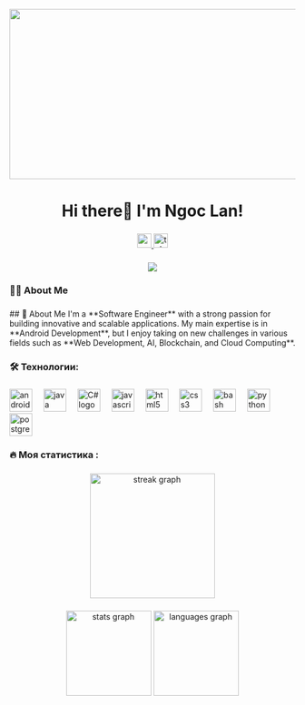 <br clear="both">

<div align="center">
  <img height="300" width="600" src="https://media.giphy.com/media/L1R1tvI9svkIWwpVYr/giphy.gif?cid=790b7611tn2wnq5mncnsnz7bj5r0uqrfmhgcu7owp020mwes&ep=v1_gifs_search&rid=giphy.gif&ct=g"  />
</div>

###

<h1 align="center">Hi there👋 I'm Ngoc Lan!</h1>

###

<div align="center">
  <a href="https://www.youtube.com/@codewithlanie" target="_blank">
    <img src="https://img.shields.io/static/v1?message=Youtube&logo=youtube&label=&color=FF0000&logoColor=white&labelColor=&style=for-the-badge" height="25" alt="youtube logo"  />
  </a>
  <a href="https://t.me/ltnlan" target="_blank">
    <img src="https://img.shields.io/static/v1?message=Telegram&logo=telegram&label=&color=2CA5E0&logoColor=white&labelColor=&style=for-the-badge" height="25" alt="telegram logo"  />
  </a>
</div>

###

<div align="center">
  <img src="https://visitor-badge.laobi.icu/badge?page_id=lnlan1810.lnlan1810&"  />
</div>

###

<h3 align="left">👩‍💻  About Me</h3>

###

<p align="left">## 🚀 About Me  
I'm a **Software Engineer** with a strong passion for building innovative and scalable applications. My main expertise is in **Android Development**, but I enjoy taking on new challenges in various fields such as **Web Development, AI, Blockchain, and Cloud Computing**.</p>


###

<h3 align="left">🛠 Технологии:</h3>

###

<div align="left">

  <img src="https://www.svgrepo.com/show/184140/android.svg" height="40" alt="android logo"  />
  <img width="12" />
  <img src="https://cdn.worldvectorlogo.com/logos/java.svg" height="40" alt="java logo"  />
  <img width="12" />
  <img src="https://cdn.worldvectorlogo.com/logos/c--4.svg" height="40" alt="C# logo"  />
  <img width="12" />
  <img src="https://cdn.jsdelivr.net/gh/devicons/devicon/icons/javascript/javascript-original.svg" height="40" alt="javascript logo"  />
  <img width="12" />
  <img src="https://cdn.jsdelivr.net/gh/devicons/devicon/icons/html5/html5-original.svg" height="40" alt="html5 logo"  />
  <img width="12" />
  <img src="https://cdn.jsdelivr.net/gh/devicons/devicon/icons/css3/css3-original.svg" height="40" alt="css3 logo"  />
  <img width="12" />
  <img src="https://cdn.simpleicons.org/gnubash/4EAA25" height="40" alt="bash logo"  />
  <img width="12" />
  <img src="https://skillicons.dev/icons?i=py" height="40" alt="python logo"  />
  <img width="12" />
  <img src="https://skillicons.dev/icons?i=postgres" height="40" alt="postgresql logo"  />
</div>

###

<h3 align="left">🔥   Моя статистика :</h3>

###

<div align="center">
  <img src="https://streak-stats.demolab.com?user=lnlan1810&locale=en&mode=daily&theme=dark&hide_border=false&border_radius=5&order=3" height="220" alt="streak graph"  />
</div>

###

<div align="center">
  <img src="https://github-readme-stats.vercel.app/api?username=lnlan1810&hide_title=false&hide_rank=false&show_icons=true&include_all_commits=true&count_private=true&disable_animations=false&theme=dracula&locale=en&hide_border=false&order=1" height="150" alt="stats graph"  />
  <img src="https://github-readme-stats.vercel.app/api/top-langs?username=lnlan1810&locale=en&hide_title=false&layout=compact&card_width=320&langs_count=5&theme=dracula&hide_border=false&order=2" height="150" alt="languages graph"  />
</div>

###
